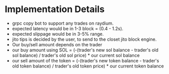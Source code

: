 # Implementation Details 
- grpc copy bot to support any trades on raydium.
- expected latency would be in 1-3 block = (0.4 - 1.2s).
- expected slippage would be in 3-5% range.
- jito tips is decided by the user, to send to the closet jito block engine.
- Our buy/sell amount depends on the trader
- our buy amount using SOL = (-(trader's new sol balance - trader's old sol balance) / trader's old sol price) * our current sol balance
- our sell amount of the token = (-(trader's new token balance - trader's old token balance) / trader's old token price) * our current token balance
